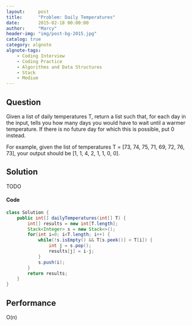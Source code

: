```yaml
---
layout:     post
title:      "Problem: Daily Temperatures"
date:       2015-02-18 00:00:00
author:     "Marcy"
header-img: "img/post-bg-2015.jpg"
catalog: true
category: algnote
algnote-tags:
    - Coding Interview
    - Coding Practice
    - Algorithms and Data Structures
    - Stack
    - Medium
---
```


## Question

Given a list of daily temperatures T, return a list such that, for each day in the input, tells you how many days you would have to wait until a warmer temperature. If there is no future day for which this is possible, put 0 instead.

For example, given the list of temperatures T = [73, 74, 75, 71, 69, 72, 76, 73], your output should be [1, 1, 4, 2, 1, 1, 0, 0].

## Solution
TODO

#### Code
```java
class Solution {
    public int[] dailyTemperatures(int[] T) {
        int[] results = new int[T.length];
        Stack<Integer> s = new Stack<>();
        for(int i=0; i<T.length; i++) {
            while(!s.isEmpty() && T[s.peek()] < T[i]) {
                int j = s.pop();
                results[j] = i-j;
            }
            s.push(i);
        }
        return results;
    }
}
```

## Performance
O(n)
